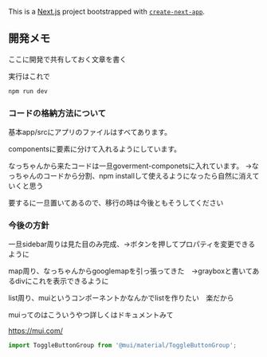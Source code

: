This is a [Next.js](https://nextjs.org) project bootstrapped with [`create-next-app`](https://nextjs.org/docs/app/api-reference/cli/create-next-app).

## 開発メモ

ここに開発で共有しておく文章を書く



実行はこれで
```bash
npm run dev
```


### コードの格納方法について

基本app/srcにアプリのファイルはすべてあります。

componentsに要素に分けて入れるようにしています。

なっちゃんから来たコードは一旦goverment-componetsに入れています。
→なっちゃんのコードから分割、npm installして使えるようになったら自然に消えていくと思う

要するに一旦置いてあるので、移行の時は今後ともそうしてください



### 今後の方針
一旦sidebar周りは見た目のみ完成、→ボタンを押してプロパティを変更できるように

map周り、なっちゃんからgooglemapを引っ張ってきた　→grayboxと書いてあるdivにこれを表示できるように

list周り、muiというコンポーネントかなんかでlistを作りたい　楽だから

muiってのはこういうやつ詳しくはドキュメントみて

https://mui.com/
```typescript
import ToggleButtonGroup from '@mui/material/ToggleButtonGroup';
```
